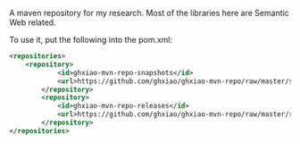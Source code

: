 A maven repository for my research. Most of the libraries here are Semantic Web related. 

To use it, put the following into the pom.xml:


```xml
<repositories>
  	<repository>
			<id>ghxiao-mvn-repo-snapshots</id>
			<url>https://github.com/ghxiao/ghxiao-mvn-repo/raw/master/snapshots</url>
		</repository>
		<repository>
			<id>ghxiao-mvn-repo-releases</id>
			<url>https://github.com/ghxiao/ghxiao-mvn-repo/raw/master/releases</url>
		</repository>
</repositories>
```
